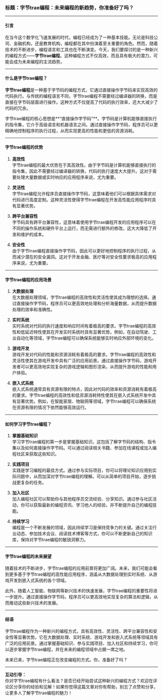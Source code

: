 ### 标题：**字节trae编程：未来编程的新趋势，你准备好了吗？**

---

#### 引言

在当今这个数字化飞速发展的时代，编程已经成为了一种基本技能。无论是科技公司、金融机构，还是教育机构，编程都在其中扮演着至关重要的角色。然而，随着技术的不断进步，编程语言和工具也在不断演变。今天，我们要探讨的是一种新兴的编程方式——**字节trae编程**。这种编程方式不仅高效，而且具有极大的潜力，可能会成为未来编程的主流趋势。

---

#### 什么是字节trae编程？

**字节trae编程**是一种基于字节码的编程方式，它通过直接操作字节码来实现高效的代码执行。与传统的编程语言不同，字节trae编程不需要经过编译器的转换，而是直接在字节码层面进行操作。这种方式不仅提高了代码的执行效率，还大大减少了代码的冗余。

字节trae编程的核心思想是**“直接操作字节码”**。字节码是计算机能够直接执行的指令集，它介于高级语言和机器语言之间。通过直接操作字节码，程序员可以更精确地控制程序的执行过程，从而实现更高的性能和更低的资源消耗。

---

#### 字节trae编程的优势

1. **高效性**  
   字节trae编程的最大优势在于其高效性。由于字节码是计算机能够直接执行的指令集，因此不需要经过编译器的转换，代码的执行速度大大提升。这对于需要处理大量数据或实时响应的应用程序来说，尤为重要。

2. **灵活性**  
   字节trae编程允许程序员直接操作字节码，这意味着他们可以根据具体需求对代码进行高度定制。这种灵活性使得字节trae编程在开发高性能应用程序时具有显著优势。

3. **跨平台兼容性**  
   字节码具有跨平台兼容性，这意味着使用字节trae编程开发的应用程序可以在不同的操作系统和硬件平台上运行，而无需进行额外的修改。这大大降低了开发和维护的成本。

4. **安全性**  
   由于字节trae编程直接操作字节码，因此可以更好地控制程序的执行过程，从而减少潜在的安全漏洞。这对于开发金融、医疗等对安全性要求极高的应用程序来说，尤为重要。

---

#### 字节trae编程的应用场景

1. **大数据处理**  
   在大数据处理领域，字节trae编程的高效性和灵活性使其成为理想的选择。通过直接操作字节码，程序员可以更高效地处理和分析海量数据，从而提升数据处理的效率和准确性。

2. **实时系统**  
   实时系统对代码的执行速度和响应时间有着极高的要求。字节trae编程的高效性和低延迟特性使其在开发实时系统时具有显著优势。例如，在自动驾驶、工业自动化等领域，字节trae编程可以确保系统能够实时响应外部环境的变化。

3. **游戏开发**  
   游戏开发对代码的性能和资源消耗有着极高的要求。字节trae编程的高效性和灵活性使其在游戏开发中具有广泛的应用前景。通过直接操作字节码，游戏开发者可以更高效地实现复杂的游戏逻辑和图形渲染，从而提升游戏的性能和用户体验。

4. **嵌入式系统**  
   嵌入式系统通常具有资源有限的特点，因此对代码的效率和资源消耗有着极高的要求。字节trae编程的高效性和低资源消耗特性使其在嵌入式系统开发中具有显著优势。例如，在智能家居、物联网等领域，字节trae编程可以确保系统在资源有限的情况下依然能够高效运行。

---

#### 如何学习字节trae编程？

1. **掌握基础知识**  
   学习字节trae编程的第一步是掌握基础知识。这包括了解字节码的结构、指令集以及如何直接操作字节码。可以通过阅读相关书籍、参加在线课程或加入编程社区来获取这些知识。

2. **实践项目**  
   实践是学习编程的最佳方式。通过参与实际项目，你可以将理论知识应用到实际问题中，从而加深对字节trae编程的理解。可以从简单的项目开始，逐步挑战更复杂的任务。

3. **加入社区**  
   加入编程社区可以帮助你与其他程序员交流经验、分享知识。通过参与社区活动，你可以获取最新的编程资讯、学习他人的经验，并不断提升自己的编程技能。

4. **持续学习**  
   编程是一个不断发展的领域，因此持续学习是保持竞争力的关键。通过关注行业动态、参加技术会议、阅读技术博客等方式，你可以不断更新自己的知识库，保持对字节trae编程的敏锐洞察力。

---

#### 字节trae编程的未来展望

随着技术的不断进步，字节trae编程的应用前景将更加广阔。未来，我们可能会看到更多基于字节trae编程的高性能应用程序，涵盖从大数据处理到实时系统、从游戏开发到嵌入式系统的各个领域。

此外，随着人工智能、物联网等新兴技术的快速发展，字节trae编程的重要性将进一步提升。通过直接操作字节码，程序员可以更高效地实现复杂的算法和逻辑，从而推动这些新兴技术的发展。

---

#### 结语

字节trae编程作为一种新兴的编程方式，具有高效性、灵活性、跨平台兼容性和安全性等显著优势。它在大数据处理、实时系统、游戏开发和嵌入式系统等领域具有广泛的应用前景。通过掌握基础知识、参与实践项目、加入社区和持续学习，你可以逐步掌握字节trae编程，并在未来的编程领域中占据一席之地。

未来已来，字节trae编程正在改变编程的方式。你，准备好了吗？

---

**互动引导：**  
你对字节trae编程有什么看法？是否已经开始尝试这种新兴的编程方式？欢迎在评论区分享你的经验和见解！如果你觉得这篇文章对你有帮助，别忘了点赞和分享，让更多人了解字节trae编程的魅力！